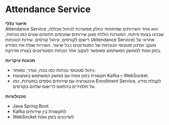 # Attendance Service

**תיאור כללי**  
Attendance Service הוא אחד השירותים שפיתחתי כחלק ממערכת לניהול מכללה, שבנינו בצוות פיתוח. המערכת כוללת מגוון שירותים שמכסים תחומים שונים כמו נוכחות, רישום לקורסים, וניהול קורסים. שירות הנוכחות (Attendance Service) אחראי על מעקב ועדכון סטטוסי הנוכחות של הסטודנטים בכל שיעור. השירות שולח את המידע בזמן אמת לממשק המשתמש ומאפשר לעקוב אחר נוכחות הסטודנטים בצורה מדויקת.

**תכונות עיקריות**
- ניהול סטטוסי נוכחות כמו נוכח, נעדר, ומאחר.
- תקשורת בזמן אמת עם ממשק המשתמש באמצעות Kafka ו-WebSocket.
- אינטגרציה עם שירותים נוספים במערכת, כמו Enrollment Service, לקבלת מידע על תלמידים בהתאם לרישום שלהם בקורסים.

**טכנולוגיות**
- Java Spring Boot
- Kafka לתקשורת בין שירותים
- WebSocket לעדכונים בזמן אמת

